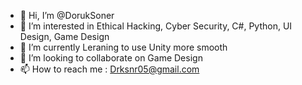 - 👋 Hi, I’m @DorukSoner
- 👀 I’m interested in Ethical Hacking, Cyber Security, C#, Python, UI Design, Game Design
- 🌱 I’m currently Leraning to use Unity more smooth
- 💞️ I’m looking to collaborate on Game Design
- 📫 How to reach me : Drksnr05@gmail.com

<!---
DorukSoner/DorukSoner is a ✨ special ✨ repository because its `README.md` (this file) appears on your GitHub profile.
You can click the Preview link to take a look at your changes.
--->
